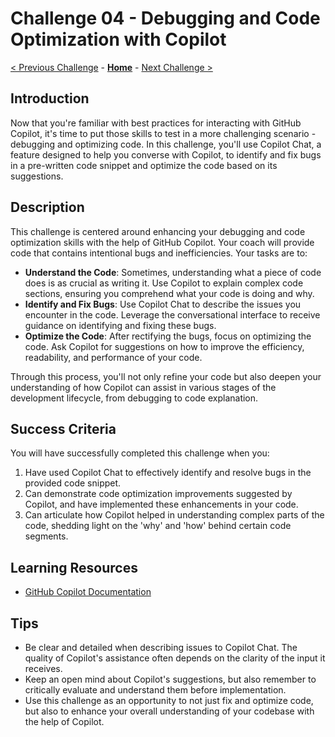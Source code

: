 # Challenge 04 - Debugging and Code Optimization with Copilot

[< Previous Challenge](./Challenge-03.md) - **[Home](../README.md)** - [Next Challenge >](./Challenge-05.md)

## Introduction
Now that you're familiar with best practices for interacting with GitHub Copilot, it's time to put those skills to test in a more challenging scenario - debugging and optimizing code. In this challenge, you'll use Copilot Chat, a feature designed to help you converse with Copilot, to identify and fix bugs in a pre-written code snippet and optimize the code based on its suggestions.

## Description
This challenge is centered around enhancing your debugging and code optimization skills with the help of GitHub Copilot. Your coach will provide code that contains intentional bugs and inefficiencies. Your tasks are to:

- **Understand the Code**: Sometimes, understanding what a piece of code does is as crucial as writing it. Use Copilot to explain complex code sections, ensuring you comprehend what your code is doing and why.
- **Identify and Fix Bugs**: Use Copilot Chat to describe the issues you encounter in the code. Leverage the conversational interface to receive guidance on identifying and fixing these bugs.
- **Optimize the Code**: After rectifying the bugs, focus on optimizing the code. Ask Copilot for suggestions on how to improve the efficiency, readability, and performance of your code.

Through this process, you'll not only refine your code but also deepen your understanding of how Copilot can assist in various stages of the development lifecycle, from debugging to code explanation.

## Success Criteria
You will have successfully completed this challenge when you:

1. Have used Copilot Chat to effectively identify and resolve bugs in the provided code snippet.
2. Can demonstrate code optimization improvements suggested by Copilot, and have implemented these enhancements in your code.
3. Can articulate how Copilot helped in understanding complex parts of the code, shedding light on the 'why' and 'how' behind certain code segments.

## Learning Resources
- [GitHub Copilot Documentation](https://docs.github.com/en/copilot)

## Tips
- Be clear and detailed when describing issues to Copilot Chat. The quality of Copilot's assistance often depends on the clarity of the input it receives.
- Keep an open mind about Copilot's suggestions, but also remember to critically evaluate and understand them before implementation.
- Use this challenge as an opportunity to not just fix and optimize code, but also to enhance your overall understanding of your codebase with the help of Copilot.


